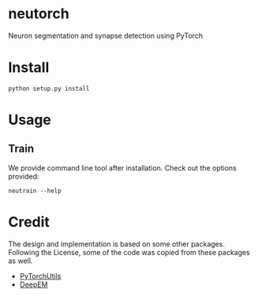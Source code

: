 # neutorch
Neuron segmentation and synapse detection using PyTorch

# Install
    python setup.py install

# Usage
## Train
We provide command line tool after installation. Check out the options provided:

    neutrain --help

# Credit
The design and implementation is based on some other packages. Following the License, some of the code was copied from these packages as well.
- [PyTorchUtils](https://github.com/nicholasturner1/PyTorchUtils)
- [DeepEM](https://github.com/seung-lab/DeepEM)
